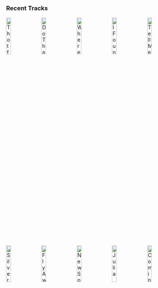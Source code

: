 ### Recent Tracks
[<img src='https://lastfm.freetls.fastly.net/i/u/300x300/d285755109becb374adb69d55d7a90bf.png' width='16%' height='16%' alt='Thotful'>](https://www.last.fm/music/cody%2bsimpson/_/thotful)&nbsp;&nbsp;&nbsp;&nbsp;[<img src='https://lastfm.freetls.fastly.net/i/u/300x300/14177c552dbb44c389c17161d777bb60.png' width='16%' height='16%' alt='Do That To Me One More Time'>](https://www.last.fm/music/captain%2b%2526%2btennille/_/do%2bthat%2bto%2bme%2bone%2bmore%2btime)&nbsp;&nbsp;&nbsp;&nbsp;[<img src='https://lastfm.freetls.fastly.net/i/u/300x300/8b65d274b0dce4c195a2f83e088ea112.png' width='16%' height='16%' alt='Wherever You Are'>](https://www.last.fm/music/kodaline/_/wherever%2byou%2bare)&nbsp;&nbsp;&nbsp;&nbsp;[<img src='https://lastfm.freetls.fastly.net/i/u/300x300/e583ee580a52704208c1f4a78036b2b0.png' width='16%' height='16%' alt='I Found You'>](https://www.last.fm/music/cash%2bcash/_/i%2bfound%2byou)&nbsp;&nbsp;&nbsp;&nbsp;[<img src='https://lastfm.freetls.fastly.net/i/u/300x300/869d3fe6d0244532d56283b3bd8a939d.png' width='16%' height='16%' alt='Tell Me Please'>](https://www.last.fm/music/hallway%2bswimmers/_/tell%2bme%2bplease)&nbsp;&nbsp;&nbsp;&nbsp;<br>[<img src='https://lastfm.freetls.fastly.net/i/u/300x300/7825d287033724430021688f76c6dd04.png' width='16%' height='16%' alt='Silver Lining'>](https://www.last.fm/music/mt.%2bjoy/_/silver%2blining)&nbsp;&nbsp;&nbsp;&nbsp;[<img src='https://lastfm.freetls.fastly.net/i/u/300x300/973c11c90dbdba223000214ccea16332.png' width='16%' height='16%' alt='Fly Away'>](https://www.last.fm/music/tones%2band%2bi/_/fly%2baway)&nbsp;&nbsp;&nbsp;&nbsp;[<img src='https://lastfm.freetls.fastly.net/i/u/300x300/b5069ae886bfd2b80308f8187f79c6c9.png' width='16%' height='16%' alt='New Soul'>](https://www.last.fm/music/yael%2bnaim/_/new%2bsoul)&nbsp;&nbsp;&nbsp;&nbsp;[<img src='https://lastfm.freetls.fastly.net/i/u/300x300/421c84c206c89744da7e239415bdd8b4.png' width='16%' height='16%' alt='Julia'>](https://www.last.fm/music/colony%2bhouse/_/julia)&nbsp;&nbsp;&nbsp;&nbsp;[<img src='https://lastfm.freetls.fastly.net/i/u/300x300/75a56f9a3f5b4c98cc0350c0800e434f.png' width='16%' height='16%' alt='Coming of Age'>](https://www.last.fm/music/foster%2bthe%2bpeople/_/coming%2bof%2bage)&nbsp;&nbsp;&nbsp;&nbsp;<br>